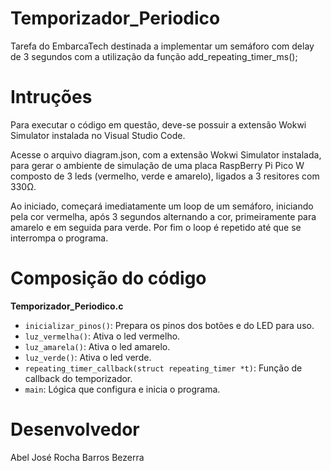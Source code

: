 # Temporizador_Periodico
Tarefa do EmbarcaTech destinada a implementar um semáforo com delay de 3 segundos com a utilização da função add_repeating_timer_ms();

# Intruções
Para executar o código em questão, deve-se possuir a extensão Wokwi Simulator instalada no Visual Studio Code. 

Acesse o arquivo diagram.json, com a extensão Wokwi Simulator instalada, para gerar o ambiente de simulação de uma placa RaspBerry Pi Pico W composto de 3 leds (vermelho, verde e amarelo), ligados a 3 resitores com 330Ω.

Ao iniciado, começará imediatamente um loop de um semáforo, iniciando pela cor vermelha, após 3 segundos alternando a cor, primeiramente para amarelo e em seguida para verde. Por fim o loop é repetido até que se interrompa o programa.

# Composição do código
**Temporizador_Periodico.c**
- `inicializar_pinos()`: Prepara os pinos dos botões e do LED para uso.
- `luz_vermelha()`: Ativa o led vermelho. 
- `luz_amarela()`: Ativa o led amarelo. 
- `luz_verde()`: Ativa o led verde.
- `repeating_timer_callback(struct repeating_timer *t)`: Função de callback do temporizador. 
- `main`: Lógica que configura e inicia o programa.

# Desenvolvedor
Abel José Rocha Barros Bezerra
